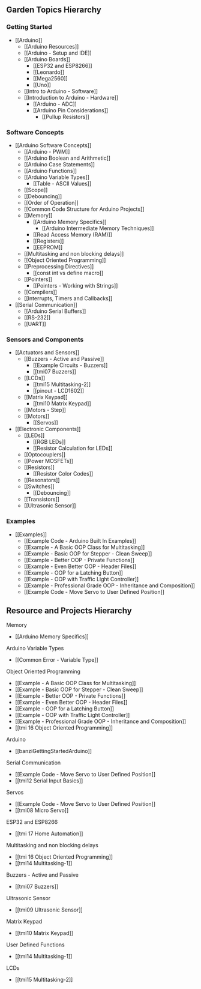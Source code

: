 
## Garden Topics Hierarchy

### Getting Started
- [[Arduino]]
  - [[Arduino Resources]]
  - [[Arduino - Setup and IDE]]
  - [[Arduino Boards]]
    - [[ESP32 and ESP8266]]
    - [[Leonardo]]
    - [[Mega2560]]
    - [[Uno]]
  - [[Intro to Arduino - Software]]
  - [[Introduction to Arduino - Hardware]]
    - [[Arduino - ADC]]
    - [[Arduino Pin Considerations]]
      - [[Pullup Resistors]]

### Software Concepts
  - [[Arduino Software Concepts]]
    - [[Arduino - PWM]]
    - [[Arduino Boolean and Arithmetic]]
    - [[Arduino Case Statements]]
    - [[Arduino Functions]]
    - [[Arduino Variable Types]]
      - [[Table - ASCII Values]]
    - [[Scope]]
    - [[Debouncing]]
    - [[Order of Operation]]
    - [[Common Code Structure for Arduino Projects]]
    - [[Memory]]
      - [[Arduino Memory Specifics]]
        - [[Arduino Intermediate Memory Techniques]]
      - [[Read Access Memory (RAM)]]
      - [[Registers]]
      - [[EEPROM]]
    - [[Multitasking and non blocking delays]]
    - [[Object Oriented Programming]]
    - [[Preprocessing Directives]]
      - [[const int vs define macro]]
    - [[Pointers]]
      - [[Pointers - Working with Strings]]
    - [[Compilers]]
    - [[Interrupts, Timers and Callbacks]]
  - [[Serial Communication]]
    - [[Arduino Serial Buffers]]
    - [[RS-232]]
    - [[UART]]

### Sensors and Components
  - [[Actuators and Sensors]]
    - [[Buzzers - Active and Passive]]
      - [[Example Circuits - Buzzers]]
      - [[tmi07 Buzzers]]
    - [[LCDs]]
      - [[tmi15 Multitasking-2]]
      - [[pinout - LCD1602]]
    - [[Matrix Keypad]]
      - [[tmi10 Matrix Keypad]]
    - [[Motors - Step]]
    - [[Motors]]
      - [[Servos]]
  - [[Electronic Components]]
    - [[LEDs]]
      - [[RGB LEDs]]
      - [[Resistor Calculation for LEDs]]
    - [[Optocouplers]]
    - [[Power MOSFETs]]
    - [[Resistors]]
      - [[Resistor Color Codes]]
    - [[Resonators]]
    - [[Switches]]
      - [[Debouncing]]
    - [[Transistors]]
    - [[Ultrasonic Sensor]]

### Examples
  - [[Examples]]
    - [[Example Code - Arduino Built In Examples]]
    - [[Example - A Basic OOP Class for Multitasking]]
    - [[Example - Basic OOP for Stepper - Clean Sweep]]
    - [[Example - Better OOP - Private Functions]]
    - [[Example - Even Better OOP - Header Files]]
    - [[Example - OOP for a Latching Button]]
    - [[Example - OOP with Traffic Light Controller]]
    - [[Example - Professional Grade OOP - Inheritance and Composition]]
    - [[Example Code - Move Servo to User Defined Position]]



## Resource and Projects Hierarchy
Memory
- [[Arduino Memory Specifics]]

Arduino Variable Types
- [[Common Error - Variable Type]]

Object Oriented Programming
- [[Example - A Basic OOP Class for Multitasking]]
- [[Example - Basic OOP for Stepper - Clean Sweep]]
- [[Example - Better OOP - Private Functions]]
- [[Example - Even Better OOP - Header Files]]
- [[Example - OOP for a Latching Button]]
- [[Example - OOP with Traffic Light Controller]]
- [[Example - Professional Grade OOP - Inheritance and Composition]]
- [[tmi 16 Object Oriented Programming]]

Arduino
- [[banziGettingStartedArduino]]

Serial Communication
- [[Example Code - Move Servo to User Defined Position]]
- [[tmi12 Serial Input Basics]]

Servos
- [[Example Code - Move Servo to User Defined Position]]
- [[tmi08 Micro Servo]]

ESP32 and ESP8266
- [[tmi 17 Home Automation]]

Multitasking and non blocking delays
- [[tmi 16 Object Oriented Programming]]
- [[tmi14 Multitasking-1]]

Buzzers - Active and Passive
- [[tmi07 Buzzers]]

Ultrasonic Sensor
- [[tmi09 Ultrasonic Sensor]]

Matrix Keypad
- [[tmi10 Matrix Keypad]]

User Defined Functions
- [[tmi14 Multitasking-1]]

LCDs
- [[tmi15 Multitasking-2]]

